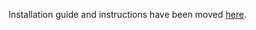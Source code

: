 Installation guide and instructions have been moved [here](https://github.com/dbcli/mssql-cli/blob/master/README.rst).
